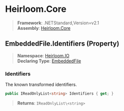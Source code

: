 # Heirloom.Core

> **Framework**: .NETStandard,Version=v2.1  
> **Assembly**: [Heirloom.Core][0]

## EmbeddedFile.Identifiers (Property)

> **Namespace**: [Heirloom.IO][0]  
> **Declaring Type**: [EmbeddedFile][1]

### Identifiers

The known transformed identifiers.

```cs
public IReadOnlyList<string> Identifiers { get; }
```

> **Returns**: `IReadOnlyList\<string>`

[0]: ../../../Heirloom.Core.md
[1]: ../EmbeddedFile.md

